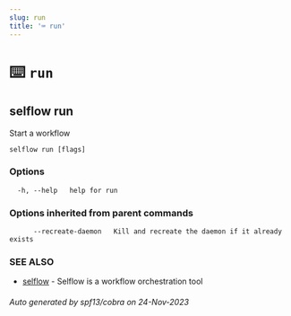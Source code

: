 ```yaml
---
slug: run
title: '⌨ run'
---
```


# ⌨️ `run`

## selflow run

Start a workflow

```
selflow run [flags]
```

### Options

```
  -h, --help   help for run
```

### Options inherited from parent commands

```
      --recreate-daemon   Kill and recreate the daemon if it already exists
```

### SEE ALSO

- [selflow](selflow.md) - Selflow is a workflow orchestration tool

###### Auto generated by spf13/cobra on 24-Nov-2023
